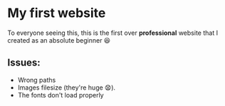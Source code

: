 # My first website
To everyone seeing this, this is the first over **professional** website that I created as an absolute beginner 😆

## Issues:
- Wrong paths
- Images filesize (they're huge 😧).
- The fonts don't load properly

